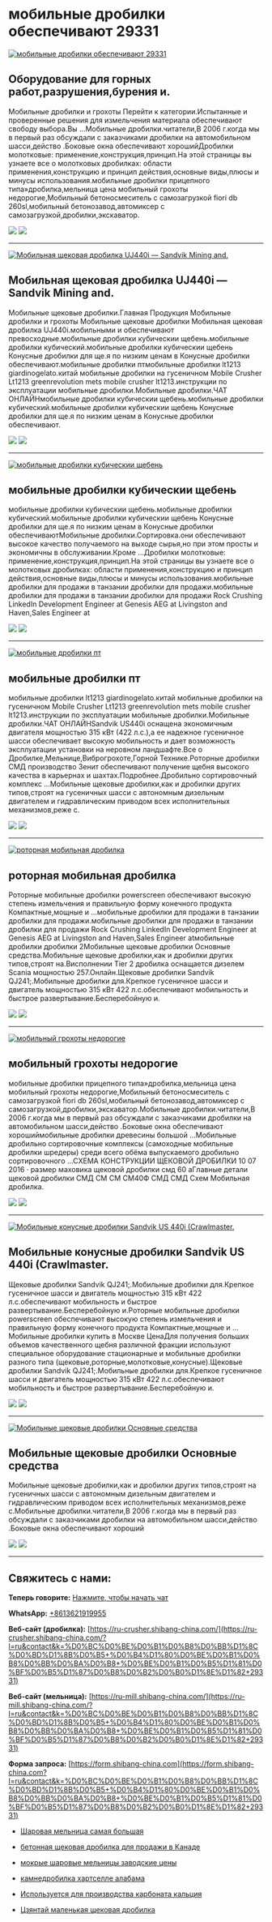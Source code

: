 # мобильные дробилки обеспечивают 29331

<a href="https://swt.shibang-china.com/?l=ru&img&k=%D0%BC%D0%BE%D0%B1%D0%B8%D0%BB%D1%8C%D0%BD%D1%8B%D0%B5+%D0%B4%D1%80%D0%BE%D0%B1%D0%B8%D0%BB%D0%BA%D0%B8+%D0%BE%D0%B1%D0%B5%D1%81%D0%BF%D0%B5%D1%87%D0%B8%D0%B2%D0%B0%D1%8E%D1%82+29331" target="_blank">![мобильные дробилки обеспечивают 29331](http://static.shibang-china.com/all-800x300/1349.jpg)</a>

## Оборудование для горных работ,разрушения,бурения и.
Мобильные дробилки и грохоты Перейти к категории.Испытанные и проверенные решения для измельчения материала обеспечивают свободу выбора.Вы …Мобильные дробилки.читатели,В 2006 г.когда мы в первый раз обсуждали с заказчиками дробилки на автомобильном шасси,действо .Боковые окна обеспечивают хорошийДробилки молотковые: применение,конструкция,принцип.На этой страницы вы узнаете все о молотковых дробилках: области применения,конструкцию и принцип действия,основные виды,плюсы и минусы использования.мобильные дробилки прицепного типа&#187;дробилка,мельница цена мобильный грохоты недорогие,Мобильный бетоносмеситель с самозагрузкой fiori db 260sl,мобильный бетонозавод,автомиксер с самозагрузкой,дробилки,экскаватор.


<a href="https://whatsapp.shibangsoft.com/WhatsApp.php" target="_blank" title="WhatsApp">![](http://static.shibang-china.com/icon/whatsapp.png)</a> <a href="https://swt.shibang-china.com/?l=ru&icon&k=%D0%BC%D0%BE%D0%B1%D0%B8%D0%BB%D1%8C%D0%BD%D1%8B%D0%B5+%D0%B4%D1%80%D0%BE%D0%B1%D0%B8%D0%BB%D0%BA%D0%B8+%D0%BE%D0%B1%D0%B5%D1%81%D0%BF%D0%B5%D1%87%D0%B8%D0%B2%D0%B0%D1%8E%D1%82+29331" target="_blank">![](http://static.shibang-china.com/icon/chat-ru.png)</a>

---

<a href="https://swt.shibang-china.com/?l=ru&img&k=%D0%BC%D0%BE%D0%B1%D0%B8%D0%BB%D1%8C%D0%BD%D1%8B%D0%B5+%D0%B4%D1%80%D0%BE%D0%B1%D0%B8%D0%BB%D0%BA%D0%B8+%D0%BE%D0%B1%D0%B5%D1%81%D0%BF%D0%B5%D1%87%D0%B8%D0%B2%D0%B0%D1%8E%D1%82+29331" target="_blank">![Мобильная щековая дробилка UJ440i — Sandvik Mining and.](http://static.shibang-china.com/all-800x300/889.jpg)</a>

## Мобильная щековая дробилка UJ440i — Sandvik Mining and.
Мобильные щековые дробилки.Главная Продукция Мобильные дробилки и грохоты Мобильные щековые дробилки Мобильная щековая дробилка UJ440i.мобильными и обеспечивают превосходные.мобильные дробилки кубическии щебень.мобильные дробилки кубический.мобильные дробилки кубическии щебень Конусные дробилки для ще.я по низким ценам в Конусные дробилки обеспечивают.мобильные дробилки птмобильные дробилки lt1213 giardinogelato.китай мобильные дробилки на гусеничном Mobile Crusher Lt1213 greenrevolution mets mobile crusher lt1213.инструкции по эксплуатации мобильные дробилки.Мобильные дробилки.ЧАТ ОНЛАЙНмобильные дробилки кубическии щебень.мобильные дробилки кубический.мобильные дробилки кубическии щебень Конусные дробилки для ще.я по низким ценам в Конусные дробилки обеспечивают.


<a href="https://whatsapp.shibangsoft.com/WhatsApp.php" target="_blank" title="WhatsApp">![](http://static.shibang-china.com/icon/whatsapp.png)</a> <a href="https://swt.shibang-china.com/?l=ru&icon&k=%D0%BC%D0%BE%D0%B1%D0%B8%D0%BB%D1%8C%D0%BD%D1%8B%D0%B5+%D0%B4%D1%80%D0%BE%D0%B1%D0%B8%D0%BB%D0%BA%D0%B8+%D0%BE%D0%B1%D0%B5%D1%81%D0%BF%D0%B5%D1%87%D0%B8%D0%B2%D0%B0%D1%8E%D1%82+29331" target="_blank">![](http://static.shibang-china.com/icon/chat-ru.png)</a>

---

<a href="https://swt.shibang-china.com/?l=ru&img&k=%D0%BC%D0%BE%D0%B1%D0%B8%D0%BB%D1%8C%D0%BD%D1%8B%D0%B5+%D0%B4%D1%80%D0%BE%D0%B1%D0%B8%D0%BB%D0%BA%D0%B8+%D0%BE%D0%B1%D0%B5%D1%81%D0%BF%D0%B5%D1%87%D0%B8%D0%B2%D0%B0%D1%8E%D1%82+29331" target="_blank">![мобильные дробилки кубическии щебень](http://static.shibang-china.com/all-800x300/778.jpg)</a>

## мобильные дробилки кубическии щебень
мобильные дробилки кубическии щебень.мобильные дробилки кубический.мобильные дробилки кубическии щебень Конусные дробилки для ще.я по низким ценам в Конусные дробилки обеспечиваютМобильные дробилки.Сортировка.они обеспечивают высокое качество получаемого на выходе сырья,но при этом просты и экономичны в обслуживании.Кроме …Дробилки молотковые: применение,конструкция,принцип.На этой страницы вы узнаете все о молотковых дробилках: области применения,конструкцию и принцип действия,основные виды,плюсы и минусы использования.мобильные дробилки для продажи в танзании дробилки для продажи.мобильные дробилки для продажи в танзании дробилки для продажи Rock Crushing LinkedIn Development Engineer at Genesis AEG at Livingston and Haven,Sales Engineer at


<a href="https://whatsapp.shibangsoft.com/WhatsApp.php" target="_blank" title="WhatsApp">![](http://static.shibang-china.com/icon/whatsapp.png)</a> <a href="https://swt.shibang-china.com/?l=ru&icon&k=%D0%BC%D0%BE%D0%B1%D0%B8%D0%BB%D1%8C%D0%BD%D1%8B%D0%B5+%D0%B4%D1%80%D0%BE%D0%B1%D0%B8%D0%BB%D0%BA%D0%B8+%D0%BE%D0%B1%D0%B5%D1%81%D0%BF%D0%B5%D1%87%D0%B8%D0%B2%D0%B0%D1%8E%D1%82+29331" target="_blank">![](http://static.shibang-china.com/icon/chat-ru.png)</a>

---

<a href="https://swt.shibang-china.com/?l=ru&img&k=%D0%BC%D0%BE%D0%B1%D0%B8%D0%BB%D1%8C%D0%BD%D1%8B%D0%B5+%D0%B4%D1%80%D0%BE%D0%B1%D0%B8%D0%BB%D0%BA%D0%B8+%D0%BE%D0%B1%D0%B5%D1%81%D0%BF%D0%B5%D1%87%D0%B8%D0%B2%D0%B0%D1%8E%D1%82+29331" target="_blank">![мобильные дробилки пт](http://static.shibang-china.com/all-800x300/555.jpg)</a>

## мобильные дробилки пт
мобильные дробилки lt1213 giardinogelato.китай мобильные дробилки на гусеничном Mobile Crusher Lt1213 greenrevolution mets mobile crusher lt1213.инструкции по эксплуатации мобильные дробилки.Мобильные дробилки.ЧАТ ОНЛАЙНSandvik US440i оснащена экономичным двигателя мощностью 315 кВт (422 л.с.),а ее надежное гусеничное шасси обеспечивает высокую мобильность и дает возможность эксплуатации установки на неровном ландшафте.Все о Дробилке,Мельнице,Виброгрохоте,Горной Технике.Роторные дробилки СМД производство Зенит обеспечивают получение щебня высокого качества в карьернах и шахтах.Подробнее.Дробильно сортировочный комплекс …Мобильные щековые дробилки,как и дробилки других типов,строят на гусеничных шасси с автономным дизельным двигателем и гидравлическим приводом всех исполнительных механизмов,реже с.


<a href="https://whatsapp.shibangsoft.com/WhatsApp.php" target="_blank" title="WhatsApp">![](http://static.shibang-china.com/icon/whatsapp.png)</a> <a href="https://swt.shibang-china.com/?l=ru&icon&k=%D0%BC%D0%BE%D0%B1%D0%B8%D0%BB%D1%8C%D0%BD%D1%8B%D0%B5+%D0%B4%D1%80%D0%BE%D0%B1%D0%B8%D0%BB%D0%BA%D0%B8+%D0%BE%D0%B1%D0%B5%D1%81%D0%BF%D0%B5%D1%87%D0%B8%D0%B2%D0%B0%D1%8E%D1%82+29331" target="_blank">![](http://static.shibang-china.com/icon/chat-ru.png)</a>

---

<a href="https://swt.shibang-china.com/?l=ru&img&k=%D0%BC%D0%BE%D0%B1%D0%B8%D0%BB%D1%8C%D0%BD%D1%8B%D0%B5+%D0%B4%D1%80%D0%BE%D0%B1%D0%B8%D0%BB%D0%BA%D0%B8+%D0%BE%D0%B1%D0%B5%D1%81%D0%BF%D0%B5%D1%87%D0%B8%D0%B2%D0%B0%D1%8E%D1%82+29331" target="_blank">![роторная мобильная дробилка](http://static.shibang-china.com/all-800x300/1357.jpg)</a>

## роторная мобильная дробилка
Роторные мобильные дробилки powerscreen обеспечивают высокую степень измельчения и правильную форму конечного продукта Компактные,мощные и …мобильные дробилки для продажи в танзании дробилки для продажи.мобильные дробилки для продажи в танзании дробилки для продажи Rock Crushing LinkedIn Development Engineer at Genesis AEG at Livingston and Haven,Sales Engineer atмобильные дробилки дробилки 2Мобильные щековые дробилки Основные средства.Мобильные щековые дробилки,как и дробилки других типов,строят на.Висполнении Tier 2 дробилка оснащается дизелем Scania мощностью 257.Онлайн.Щековые дробилки Sandvik QJ241;.Мобильные дробилки для.Крепкое гусеничное шасси и двигатель мощностью 315 кВт 422 л.с.обеспечивают мобильность и быстрое развертывание.Бесперебойную и.


<a href="https://whatsapp.shibangsoft.com/WhatsApp.php" target="_blank" title="WhatsApp">![](http://static.shibang-china.com/icon/whatsapp.png)</a> <a href="https://swt.shibang-china.com/?l=ru&icon&k=%D0%BC%D0%BE%D0%B1%D0%B8%D0%BB%D1%8C%D0%BD%D1%8B%D0%B5+%D0%B4%D1%80%D0%BE%D0%B1%D0%B8%D0%BB%D0%BA%D0%B8+%D0%BE%D0%B1%D0%B5%D1%81%D0%BF%D0%B5%D1%87%D0%B8%D0%B2%D0%B0%D1%8E%D1%82+29331" target="_blank">![](http://static.shibang-china.com/icon/chat-ru.png)</a>

---

<a href="https://swt.shibang-china.com/?l=ru&img&k=%D0%BC%D0%BE%D0%B1%D0%B8%D0%BB%D1%8C%D0%BD%D1%8B%D0%B5+%D0%B4%D1%80%D0%BE%D0%B1%D0%B8%D0%BB%D0%BA%D0%B8+%D0%BE%D0%B1%D0%B5%D1%81%D0%BF%D0%B5%D1%87%D0%B8%D0%B2%D0%B0%D1%8E%D1%82+29331" target="_blank">![мобильный грохоты недорогие](http://static.shibang-china.com/all-800x300/276.jpg)</a>

## мобильный грохоты недорогие
мобильные дробилки прицепного типа&#187;дробилка,мельница цена мобильный грохоты недорогие,Мобильный бетоносмеситель с самозагрузкой fiori db 260sl,мобильный бетонозавод,автомиксер с самозагрузкой,дробилки,экскаватор.Мобильные дробилки.читатели,В 2006 г.когда мы в первый раз обсуждали с заказчиками дробилки на автомобильном шасси,действо .Боковые окна обеспечивают хорошиймобильные дробилки древесины большой …Мобильные дробильно сортировочные комплексы (самоходные мобильные дробилки шредеры) среди всего обёма выпускаемого дробильно сортировочного …СХЕМА КОНСТРУКЦИИ ЩЕКОВОЙ ДРОБИЛКИ 10 07 2016 &#183; размер маховика щековой дробилки смд 60 аГлавные детали щековой дробилки СМД СМ СМ СМ40Ф СМД СМД Схем Мобильная дробилка.


<a href="https://whatsapp.shibangsoft.com/WhatsApp.php" target="_blank" title="WhatsApp">![](http://static.shibang-china.com/icon/whatsapp.png)</a> <a href="https://swt.shibang-china.com/?l=ru&icon&k=%D0%BC%D0%BE%D0%B1%D0%B8%D0%BB%D1%8C%D0%BD%D1%8B%D0%B5+%D0%B4%D1%80%D0%BE%D0%B1%D0%B8%D0%BB%D0%BA%D0%B8+%D0%BE%D0%B1%D0%B5%D1%81%D0%BF%D0%B5%D1%87%D0%B8%D0%B2%D0%B0%D1%8E%D1%82+29331" target="_blank">![](http://static.shibang-china.com/icon/chat-ru.png)</a>

---

<a href="https://swt.shibang-china.com/?l=ru&img&k=%D0%BC%D0%BE%D0%B1%D0%B8%D0%BB%D1%8C%D0%BD%D1%8B%D0%B5+%D0%B4%D1%80%D0%BE%D0%B1%D0%B8%D0%BB%D0%BA%D0%B8+%D0%BE%D0%B1%D0%B5%D1%81%D0%BF%D0%B5%D1%87%D0%B8%D0%B2%D0%B0%D1%8E%D1%82+29331" target="_blank">![Мобильные конусные дробилки Sandvik US 440i (Crawlmaster.](http://static.shibang-china.com/all-800x300/14.jpg)</a>

## Мобильные конусные дробилки Sandvik US 440i (Crawlmaster.
Щековые дробилки Sandvik QJ241;.Мобильные дробилки для.Крепкое гусеничное шасси и двигатель мощностью 315 кВт 422 л.с.обеспечивают мобильность и быстрое развертывание.Бесперебойную и.Роторные мобильные дробилки powerscreen обеспечивают высокую степень измельчения и правильную форму конечного продукта Компактные,мощные и …Мобильные дробилки купить в Москве ЦенаДля получения больших объемов качественного щебня различной фракции используют специальное оборудование стационарные и мобильные дробилки разного типа (щековые,роторные,молотковые,конусные).Щековые дробилки Sandvik QJ241;.Мобильные дробилки для.Крепкое гусеничное шасси и двигатель мощностью 315 кВт 422 л.с.обеспечивают мобильность и быстрое развертывание.Бесперебойную и.


<a href="https://whatsapp.shibangsoft.com/WhatsApp.php" target="_blank" title="WhatsApp">![](http://static.shibang-china.com/icon/whatsapp.png)</a> <a href="https://swt.shibang-china.com/?l=ru&icon&k=%D0%BC%D0%BE%D0%B1%D0%B8%D0%BB%D1%8C%D0%BD%D1%8B%D0%B5+%D0%B4%D1%80%D0%BE%D0%B1%D0%B8%D0%BB%D0%BA%D0%B8+%D0%BE%D0%B1%D0%B5%D1%81%D0%BF%D0%B5%D1%87%D0%B8%D0%B2%D0%B0%D1%8E%D1%82+29331" target="_blank">![](http://static.shibang-china.com/icon/chat-ru.png)</a>

---

<a href="https://swt.shibang-china.com/?l=ru&img&k=%D0%BC%D0%BE%D0%B1%D0%B8%D0%BB%D1%8C%D0%BD%D1%8B%D0%B5+%D0%B4%D1%80%D0%BE%D0%B1%D0%B8%D0%BB%D0%BA%D0%B8+%D0%BE%D0%B1%D0%B5%D1%81%D0%BF%D0%B5%D1%87%D0%B8%D0%B2%D0%B0%D1%8E%D1%82+29331" target="_blank">![Мобильные щековые дробилки Основные средства](http://static.shibang-china.com/all-800x300/1152.jpg)</a>

## Мобильные щековые дробилки Основные средства
Мобильные щековые дробилки,как и дробилки других типов,строят на гусеничных шасси с автономным дизельным двигателем и гидравлическим приводом всех исполнительных механизмов,реже с.Мобильные дробилки.читатели,В 2006 г.когда мы в первый раз обсуждали с заказчиками дробилки на автомобильном шасси,действо .Боковые окна обеспечивают хороший

<a href="https://whatsapp.shibangsoft.com/WhatsApp.php" target="_blank" title="WhatsApp">![](http://static.shibang-china.com/icon/whatsapp.png)</a> <a href="https://swt.shibang-china.com/?l=ru&icon&k=%D0%BC%D0%BE%D0%B1%D0%B8%D0%BB%D1%8C%D0%BD%D1%8B%D0%B5+%D0%B4%D1%80%D0%BE%D0%B1%D0%B8%D0%BB%D0%BA%D0%B8+%D0%BE%D0%B1%D0%B5%D1%81%D0%BF%D0%B5%D1%87%D0%B8%D0%B2%D0%B0%D1%8E%D1%82+29331" target="_blank">![](http://static.shibang-china.com/icon/chat-ru.png)</a>

---
## Свяжитесь с нами:

**Теперь говорите:** [Нажмите, чтобы начать чат](https://swt.shibang-china.com?l=ru&contact&k=%D0%BC%D0%BE%D0%B1%D0%B8%D0%BB%D1%8C%D0%BD%D1%8B%D0%B5+%D0%B4%D1%80%D0%BE%D0%B1%D0%B8%D0%BB%D0%BA%D0%B8+%D0%BE%D0%B1%D0%B5%D1%81%D0%BF%D0%B5%D1%87%D0%B8%D0%B2%D0%B0%D1%8E%D1%82+29331)

**WhatsApp:**  [+8613621919955](https://whatsapp.shibangsoft.com/WhatsApp.php)

**Веб-сайт (дробилка):** [https://ru-crusher.shibang-china.com/](https://ru-crusher.shibang-china.com/?l=ru&contact&k=%D0%BC%D0%BE%D0%B1%D0%B8%D0%BB%D1%8C%D0%BD%D1%8B%D0%B5+%D0%B4%D1%80%D0%BE%D0%B1%D0%B8%D0%BB%D0%BA%D0%B8+%D0%BE%D0%B1%D0%B5%D1%81%D0%BF%D0%B5%D1%87%D0%B8%D0%B2%D0%B0%D1%8E%D1%82+29331)

**Веб-сайт (мельница):** [https://ru-mill.shibang-china.com/](https://ru-mill.shibang-china.com/?l=ru&contact&k=%D0%BC%D0%BE%D0%B1%D0%B8%D0%BB%D1%8C%D0%BD%D1%8B%D0%B5+%D0%B4%D1%80%D0%BE%D0%B1%D0%B8%D0%BB%D0%BA%D0%B8+%D0%BE%D0%B1%D0%B5%D1%81%D0%BF%D0%B5%D1%87%D0%B8%D0%B2%D0%B0%D1%8E%D1%82+29331)

**Форма запроса:** [https://form.shibang-china.com](https://form.shibang-china.com?l=ru&contact&k=%D0%BC%D0%BE%D0%B1%D0%B8%D0%BB%D1%8C%D0%BD%D1%8B%D0%B5+%D0%B4%D1%80%D0%BE%D0%B1%D0%B8%D0%BB%D0%BA%D0%B8+%D0%BE%D0%B1%D0%B5%D1%81%D0%BF%D0%B5%D1%87%D0%B8%D0%B2%D0%B0%D1%8E%D1%82+29331)

* [Шаровая мельница самая большая](../131/%D0%A8%D0%B0%D1%80%D0%BE%D0%B2%D0%B0%D1%8F%20%D0%BC%D0%B5%D0%BB%D1%8C%D0%BD%D0%B8%D1%86%D0%B0%20%D1%81%D0%B0%D0%BC%D0%B0%D1%8F%20%D0%B1%D0%BE%D0%BB%D1%8C%D1%88%D0%B0%D1%8F.md)

* [бетонная щековая дробилка для продажи в Канаде](../131/%D0%B1%D0%B5%D1%82%D0%BE%D0%BD%D0%BD%D0%B0%D1%8F%20%D1%89%D0%B5%D0%BA%D0%BE%D0%B2%D0%B0%D1%8F%20%D0%B4%D1%80%D0%BE%D0%B1%D0%B8%D0%BB%D0%BA%D0%B0%20%D0%B4%D0%BB%D1%8F%20%D0%BF%D1%80%D0%BE%D0%B4%D0%B0%D0%B6%D0%B8%20%D0%B2%20%D0%9A%D0%B0%D0%BD%D0%B0%D0%B4%D0%B5.md)

* [мокрые шаровые мельницы заводские цены](../132/%D0%BC%D0%BE%D0%BA%D1%80%D1%8B%D0%B5%20%D1%88%D0%B0%D1%80%D0%BE%D0%B2%D1%8B%D0%B5%20%D0%BC%D0%B5%D0%BB%D1%8C%D0%BD%D0%B8%D1%86%D1%8B%20%D0%B7%D0%B0%D0%B2%D0%BE%D0%B4%D1%81%D0%BA%D0%B8%D0%B5%20%D1%86%D0%B5%D0%BD%D1%8B.md)

* [камнедробилка хартселле алабама](../135/%D0%BA%D0%B0%D0%BC%D0%BD%D0%B5%D0%B4%D1%80%D0%BE%D0%B1%D0%B8%D0%BB%D0%BA%D0%B0%20%D1%85%D0%B0%D1%80%D1%82%D1%81%D0%B5%D0%BB%D0%BB%D0%B5%20%D0%B0%D0%BB%D0%B0%D0%B1%D0%B0%D0%BC%D0%B0.md)

* [Используется для производства карбоната кальция](../134/%D0%98%D1%81%D0%BF%D0%BE%D0%BB%D1%8C%D0%B7%D1%83%D0%B5%D1%82%D1%81%D1%8F%20%D0%B4%D0%BB%D1%8F%20%D0%BF%D1%80%D0%BE%D0%B8%D0%B7%D0%B2%D0%BE%D0%B4%D1%81%D1%82%D0%B2%D0%B0%20%D0%BA%D0%B0%D1%80%D0%B1%D0%BE%D0%BD%D0%B0%D1%82%D0%B0%20%D0%BA%D0%B0%D0%BB%D1%8C%D1%86%D0%B8%D1%8F.md)

* [Цзянтай маленькая щековая дробилка](../135/%D0%A6%D0%B7%D1%8F%D0%BD%D1%82%D0%B0%D0%B9%20%D0%BC%D0%B0%D0%BB%D0%B5%D0%BD%D1%8C%D0%BA%D0%B0%D1%8F%20%D1%89%D0%B5%D0%BA%D0%BE%D0%B2%D0%B0%D1%8F%20%D0%B4%D1%80%D0%BE%D0%B1%D0%B8%D0%BB%D0%BA%D0%B0.md)